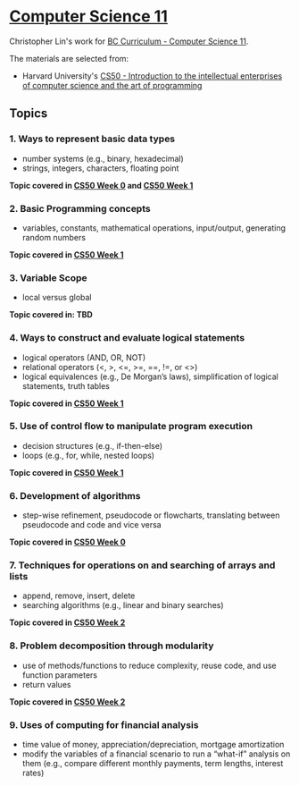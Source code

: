 # [Computer Science 11](https://curriculum.gov.bc.ca/curriculum/mathematics/11/computer-science) 
Christopher Lin's work for [BC Curriculum - Computer Science 11](https://curriculum.gov.bc.ca/curriculum/mathematics/11/computer-science).

The materials are selected from: 
- Harvard University's [CS50 - Introduction to the intellectual enterprises of computer science and the art of programming](https://cs50.harvard.edu/x/2023/)


## Topics
### 1. Ways to represent basic data types
- number systems (e.g., binary, hexadecimal)
- strings, integers, characters, floating point

**Topic covered in [CS50 Week 0](https://cs50.harvard.edu/x/2023/weeks/0/) and [CS50 Week 1](https://cs50.harvard.edu/x/2023/weeks/1/)**


### 2. Basic Programming concepts 
- variables, constants, mathematical operations, input/output, generating random numbers

**Topic covered in [CS50 Week 1](https://cs50.harvard.edu/x/2023/weeks/1/)**


### 3. Variable Scope
- local versus global

**Topic covered in: TBD**

### 4. Ways to construct and evaluate logical statements
- logical operators (AND, OR, NOT)
- relational operators (<, >, <=, >=, ==, !=, or <>)
- logical equivalences (e.g., De Morgan’s laws), simplification of logical statements, truth tables

**Topic covered in [CS50 Week 1](https://cs50.harvard.edu/x/2023/weeks/1/)**

### 5. Use of control flow to manipulate program execution
- decision structures (e.g., if-then-else)
- loops (e.g., for, while, nested loops)

**Topic covered in [CS50 Week 1](https://cs50.harvard.edu/x/2023/weeks/1/)**

### 6. Development of algorithms
- step-wise refinement, pseudocode or flowcharts, translating between pseudocode and code and vice versa

**Topic covered in [CS50 Week 0](https://cs50.harvard.edu/x/2023/weeks/0/)**

### 7. Techniques for operations on and searching of arrays and lists
- append, remove, insert, delete
- searching algorithms (e.g., linear and binary searches)

**Topic covered in [CS50 Week 2](https://cs50.harvard.edu/x/2023/weeks/2/)**

### 8. Problem decomposition through modularity
- use of methods/functions to reduce complexity, reuse code, and use function parameters
- return values

**Topic covered in [CS50 Week 2](https://cs50.harvard.edu/x/2023/weeks/2/)**

### 9. Uses of computing for financial analysis
- time value of money, appreciation/depreciation, mortgage amortization
- modify the variables of a financial scenario to run a “what-if” analysis on them (e.g., compare different monthly payments, term lengths, interest rates)


